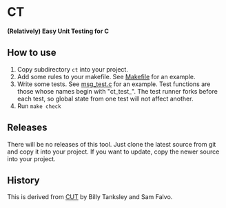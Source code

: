 # CT

**(Relatively) Easy Unit Testing for C**

## How to use

1. Copy subdirectory `ct` into your project.
2. Add some rules to your makefile. See [Makefile][] for an example.
3. Write some tests. See [msg_test.c][] for an example.
   Test functions are those whose names begin with "ct_test_".
   The test runner forks before each test, so global state
   from one test will not affect another.
4. Run `make check`

## Releases

There will be no releases of this tool. Just clone the latest source from git
and copy it into your project. If you want to update, copy the newer source
into your project.

## History

This is derived from [CUT][] by Billy Tanksley and Sam Falvo.

[CUT]: http://falvotech.com/content/cut/
[Makefile]: https://github.com/kr/ct/blob/master/Makefile
[msg_test.c]: https://github.com/kr/ct/blob/master/msg_test.c
